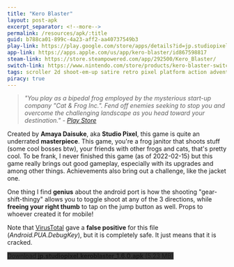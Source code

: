 ```yaml
---
title: "Kero Blaster"
layout: post-apk
excerpt_separator: <!--more-->
permalink: /resources/apk/:title
guid: b788ca01-899c-4a23-aff2-aa40737549b3
play-link: https://play.google.com/store/apps/details?id=jp.studiopixel.keroblaster
app-link: https://apps.apple.com/us/app/kero-blaster/id867598817
steam-link: https://store.steampowered.com/app/292500/Kero_Blaster/
switch-link: https://www.nintendo.com/store/products/kero-blaster-switch/
tags: scroller 2d shoot-em-up satire retro pixel platform action adventure rpg frog cat
piracy: true
---
```


> _"You play as a bipedal frog employed by the mysterious start-up company "Cat & Frog Inc.". Fend off enemies seeking to stop you and overcome the challenging landscape as you head toward your destination." - <a href="https://play.google.com/store/apps/details?id=jp.studiopixel.keroblaster" target="_blank">Play Store</a>_

Created by **Amaya Daisuke**, aka **Studio Pixel**, this game is quite an underrated **masterpiece**. This game, you're a frog janitor that shoots stuff (some cool bosses btw), your friends with other frogs and cats, that's pretty cool.<!--more--> To be frank, I never finished this game (as of 2022-02-15) but this game really brings out good gameplay, especially with its upgrades and among other things. Achievements also bring out a challenge, like the jacket one.

One thing I find **genius** about the android port is how the shooting "gear-shift-thingy" allows you to toggle shoot at any of the 3 directions, while **freeing your right thumb** to tap on the jump button as well. Props to whoever created it for mobile!

Note that <a href="https://www.virustotal.com/gui/file/9738cb9647b11a304185a2cd893e72f9283ab21fcb818dee8d98afeea5af11e4" target="_blank">VirusTotal</a> gave a **false positive** for this file (_Android.PUA.DebugKey_), but it is completely safe. It just means that it is cracked.<br>

<div class="text-center">
    <a class="btn btn-dark btn-block w-100" onclick='apk("jp.studiopixel.keroblaster_1.6.0.apk")' target="_blank" style="text-decoration: none; background-color: #333;"> Download <b>jp.studiopixel.keroblaster_1.6.0.apk</b> (5.23 MB)</a>
</div>
